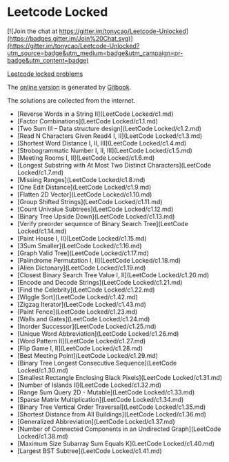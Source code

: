 Leetcode Locked
=======

[![Join the chat at https://gitter.im/tonycao/Leetcode-Unlocked](https://badges.gitter.im/Join%20Chat.svg)](https://gitter.im/tonycao/Leetcode-Unlocked?utm_source=badge&utm_medium=badge&utm_campaign=pr-badge&utm_content=badge)

[Leetcode locked problems](https://leetcode.com/problemset/algorithms/)

The [online version](http://tiancao.me/Leetcode-Unlocked/) is generated by [Gitbook](https://github.com/GitbookIO/gitbook).



The solutions are collected from the internet.

* [Reverse Words in a String II](LeetCode Locked/c1.md)
* [Factor Combinations](LeetCode Locked/c1.1.md)
* [Two Sum III – Data structure design](LeetCode Locked/c1.2.md)
* [Read N Characters Given Read4 I, II](LeetCode Locked/c1.3.md)
* [Shortest Word Distance I, II, III](LeetCode Locked/c1.4.md)
* [Strobogrammatic Number I, II, III](LeetCode Locked/c1.5.md)
* [Meeting Rooms I, II](LeetCode Locked/c1.6.md)
* [Longest Substring with At Most Two Distinct Characters](LeetCode Locked/c1.7.md)
* [Missing Ranges](LeetCode Locked/c1.8.md)
* [One Edit Distance](LeetCode Locked/c1.9.md)
* [Flatten 2D Vector](LeetCode Locked/c1.10.md)
* [Group Shifted Strings](LeetCode Locked/c1.11.md)
* [Count Univalue Subtrees](LeetCode Locked/c1.12.md)
* [Binary Tree Upside Down](LeetCode Locked/c1.13.md)
* [Verify preorder sequence of Binary Search Tree](LeetCode Locked/c1.14.md)
* [Paint House I, II](LeetCode Locked/c1.15.md)
* [3Sum Smaller](LeetCode Locked/c1.16.md)
* [Graph Valid Tree](LeetCode Locked/c1.17.md)
* [Palindrome Permutation I, II](LeetCode Locked/c1.18.md)
* [Alien Dictonary](LeetCode Locked/c1.19.md)
* [Closest Binary Search Tree Value I, II](LeetCode Locked/c1.20.md)
* [Encode and Decode Strings](LeetCode Locked/c1.21.md)
* [Find the Celebrity](LeetCode Locked/c1.22.md)
* [Wiggle Sort](LeetCode Locked/c1.42.md)
* [Zigzag Iterator](LeetCode Locked/c1.43.md)
* [Paint Fence](LeetCode Locked/c1.23.md)
* [Walls and Gates](LeetCode Locked/c1.24.md)
* [Inorder Successor](LeetCode Locked/c1.25.md)
* [Unique Word Abbreviation](LeetCode Locked/c1.26.md)
* [Word Pattern II](LeetCode Locked/c1.27.md)
* [Flip Game I, II](LeetCode Locked/c1.28.md)
* [Best Meeting Point](LeetCode Locked/c1.29.md)
* [Binary Tree Longest Consecutive Sequence](LeetCode Locked/c1.30.md)
* [Smallest Rectangle Enclosing Black Pixels](LeetCode Locked/c1.31.md)
* [Number of Islands II](LeetCode Locked/c1.32.md)
* [Range Sum Query 2D - Mutable](LeetCode Locked/c1.33.md)
* [Sparse Matrix Multiplication](LeetCode Locked/c1.34.md)
* [Binary Tree Vertical Order Traversal](LeetCode Locked/c1.35.md)
* [Shortest Distance from All Buildings](LeetCode Locked/c1.36.md)
* [Generalized Abbreviation](LeetCode Locked/c1.37.md)
* [Number of Connected Components in an Undirected Graph](LeetCode Locked/c1.38.md)
* [Maximum Size Subarray Sum Equals K](LeetCode Locked/c1.40.md)
* [Largest BST Subtree](LeetCode Locked/c1.41.md)
